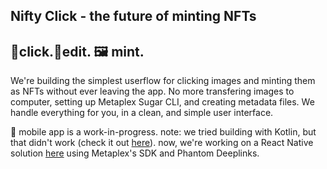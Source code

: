 ## Nifty Click - the future of minting NFTs

## 📸click.📱edit. 🖼 mint.

We're building the simplest userflow for clicking images and minting them as NFTs without ever leaving the app. No more transfering images to computer, setting up Metaplex Sugar CLI, and creating metadata files. We handle everything for you, in a clean, and simple user interface.

:construction: mobile app is a work-in-progress.
note: we tried building with Kotlin, but that didn't work (check it out [here](https://github.com/niftyclick/app)). now, we're working on a React Native solution [here](https://github.com/niftyclick/rn) using Metaplex's SDK and Phantom Deeplinks.
